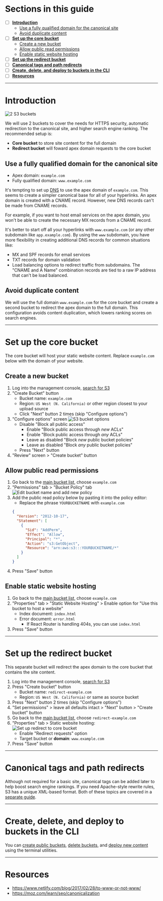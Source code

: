 # Sections in this guide
  - [ ] [**Introduction**](./Setting-Up-S3-for-Domain-Redirects.md#introduction)
    - [Use a fully qualified domain for the canonical site](./Setting-Up-S3-for-Domain-Redirects.md#use-a-fully-qualified-domain-for-the-canonical-site)
    - [Avoid duplicate content](./Setting-Up-S3-for-Domain-Redirects.md#avoid-duplicate-content)
  - [ ] [**Set up the core bucket**](./Setting-Up-S3-for-Domain-Redirects.md#set-up-the-core-bucket)
    - [Create a new bucket](./Setting-Up-S3-for-Domain-Redirects.md#create-a-new-bucket)
    - [Allow public read permissions](./Setting-Up-S3-for-Domain-Redirects.md#allow-public-read-permissions)
    - [Enable static website hosting](./Setting-Up-S3-for-Domain-Redirects.md#enable-static-website-hosting)
  - [ ] [**Set up the redirect bucket**](./Setting-Up-S3-for-Domain-Redirects.md#set-up-the-redirect-bucket)
  - [ ] [**Canonical tags and path redirects**](./Setting-Up-S3-for-Domain-Redirects.md#canonical-tags-and-path-redirects)
  - [ ] [**Create, delete, and deploy to buckets in the CLI**](./Setting-Up-S3-for-Domain-Redirects.md#create-delete-and-deploy-to-buckets-in-the-cli)
  - [ ] [**Resources**](./Setting-Up-S3-for-Domain-Redirects.md#resources)

---

# Introduction

![2 S3 buckets](../images/dual-s3-buckets.png)

We will use 2 buckets to cover the needs for HTTPS security, automatic redirection to the canonical site, and higher search engine ranking. The recommended setup is:
  * **Core bucket** to store site content for the full domain
  * **Redirect bucket** will foward apex domain requests to the core bucket

## Use a fully qualified domain for the canonical site
  * Apex domain: `example.com`
  * Fully qualified domain: `www.example.com`

It's tempting to set up [DNS](http://www.steves-internet-guide.com/dns-guide-beginners/) to use the apex domain of `example.com`. This seems to create a simpler canonical base for all of your hyperlinks. An apex domain is created with a CNAME record. However, new DNS records can't be made from CNAME records.

For example, if you want to host email services on the apex domain, you won't be able to create the necessary MX records from a CNAME record.

It's better to start off all your hyperlinks with `www.example.com` (or any other subdomain like `app.example.com`). By using the `www` subdomain, you have more flexibility in creating additional DNS records for common situations like:
  * MX and SPF records for email services
  * TXT records for domain validation
  * Load balancing options to redirect traffic from subdomains. The "CNAME and A Name" combination records are tied to a raw IP address that can't be load balanced.

## Avoid duplicate content
We will use the full domain `www.example.com` for the core bucket and create a second bucket to redirect the apex domain to the full domain. This configuration avoids content duplication, which lowers ranking scores on search engines.

---

# Set up the core bucket
The core bucket will host your static website content. Replace `example.com` below with the domain of your website.

## Create a new bucket
1. Log into the management console, [search for S3](https://console.aws.amazon.com/s3/home)
1. "Create Bucket" button
    * Bucket name: `example.com`
    * Region: `US West (N. California)` or other region closest to your upload source
    * Click "Next" button 2 times (skip "Configure options")
1. "Configure options" screen
![S3 bucket options](../images/s3-bucket-configure-options.png)
    * Disable "Block all public access"
        * Enable "Block public access through _new_ ACLs"
        * Enable "Block public access through _any_ ACLs"
        * Leave as disabled "Block _new_ public bucket policies"
        * Leave as disabled  "Block _any_ public bucket policies"
    * Press "Next" button
1. "Review" screen > "Create bucket" button

## Allow public read permissions
1. Go back to the [main bucket list](https://console.aws.amazon.com/s3/home), choose `example.com`
1. "Permissions" tab > "Bucket Policy" tab
    ![Edit bucket name and add new policy](../images/s3-core-bucket-policy-editor.png)
1. Add the public read policy below by pasting it into the policy editor:
    * Replace the phrase `YOURBUCKETNAME` with `example.com`
    ```json
    {
      "Version": "2012-10-17",
      "Statement": [
        {
          "Sid": "AddPerm",
          "Effect": "Allow",
          "Principal": "*",
          "Action": "s3:GetObject",
          "Resource": "arn:aws:s3:::YOURBUCKETNAME/*"
        }
      ]
    }
    ```
1. Press "Save" button

## Enable static website hosting
1. Go back to the [main bucket list](https://console.aws.amazon.com/s3/home), choose `example.com`
1. "Properties" tab > "Static Website Hosting" > Enable option for "Use this bucket to host a website"
    * Index document: `index.html`
    * Error document: `error.html`
        * If React Router is handling 404s, you can use `index.html`
1. Press "Save" button

---

# Set up the redirect bucket
This separate bucket will redirect the apex domain to the core bucket that contains the site content.

1. Log into the management console, [search for S3](https://console.aws.amazon.com/s3/home)
1. Press "Create bucket" button
    * Bucket name: `redirect-example.com`
    * Region: `US West (N. California)` or same as source bucket
1. Press "Next" button 2 times (skip "Configure options")
1. "Set permissions" > leave all defaults intact > "Next" button > "Create bucket" button
1. Go back to the [main bucket list](https://console.aws.amazon.com/s3/home), choose `redirect-example.com`
1. "Properties" tab > Static website hosting:
![Set up redirect to core bucket](../images/s3-redirect-bucket-options.png)
    * Enable "Redirect requests" option
    * Target bucket or **domain**: `www.example.com`
1. Press "Save" button

---

# Canonical tags and path redirects
Although not required for a basic site, canonical tags can be added later to help boost search engine rankings. If you need Apache-style rewrite rules, S3 has a unique XML-based format. Both of these topics are covered in a [separate guide](./Canonical-Tags-and-URL-Rewrites.md).

---

# Create, delete, and deploy to buckets in the CLI
You can [create public buckets](./AWS-CLI-Cheatsheet.md#create-a-new-public-bucket), [delete buckets](./AWS-CLI-Cheatsheet.md#delete-a-bucket), and [deploy new content](./AWS-CLI-Cheatsheet.md#sync-to-s3) using the terminal utilities.

---

# Resources
  * https://www.netlify.com/blog/2017/02/28/to-www-or-not-www/
  * https://moz.com/learn/seo/canonicalization

